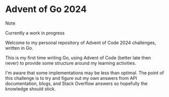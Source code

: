 # Advent of Go 2024

> [!NOTE]
> Currently a work in progress

Welcome to my personal repository of Advent of Code 2024 challenges, written in Go.

This is my first time writing Go, using Advent of Code (better late then never) to provide some structure around my learning activities. 

I'm aware that some implementations may be less than optimal. The point of this challenge is to try and figure out my own answers from API documentation, blogs, and Stack Overflow answers so hopefully the knowledge should stick.
